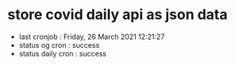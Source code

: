 # store covid daily api as json data

- last cronjob : Friday, 26 March 2021 12:21:27
- status og cron : success
- status daily cron : success
      
      